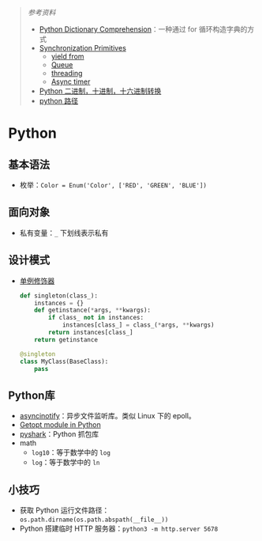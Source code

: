 > *参考资料*
>
> - [Python Dictionary Comprehension](https://www.programiz.com/python-programming/dictionary)：一种通过 for 循环构造字典的方式
> - [Synchronization Primitives](https://docs.python.org/3/library/asyncio-sync.html)
>   - [yield from](http://simeonvisser.com/posts/python-3-using-yield-from-in-generators-part-1.html)
>   - [Queue](https://docs.python.org/3/library/queue.html)
>   - [threading](https://docs.python.org/3/library/threading.html#module-threading)
>   - [Async timer](https://stackoverflow.com/questions/45419723/python-timer-with-asyncio-coroutine)
> - [Python 二进制，十进制，十六进制转换](https://blog.csdn.net/u012063703/article/details/42609833)
> - [python 路径](https://note.nkmk.me/en/python-script-file-path/)

# Python

## 基本语法

- 枚举：`Color = Enum('Color', ['RED', 'GREEN', 'BLUE'])`



## 面向对象

- 私有变量：`_` 下划线表示私有



## 设计模式

- [单例修饰器](https://stackoverflow.com/questions/6760685/creating-a-singleton-in-python)

  ```python
  def singleton(class_):
      instances = {}
      def getinstance(*args, **kwargs):
          if class_ not in instances:
              instances[class_] = class_(*args, **kwargs)
          return instances[class_]
      return getinstance
  
  @singleton
  class MyClass(BaseClass):
      pass
  ```

  



## Python库

- [asyncinotify](./asyncinotify.md)：异步文件监听库。类似 Linux 下的 epoll。
- [Getopt module in Python](https://www.geeksforgeeks.org/getopt-module-in-python/)
- [pyshark](https://github.com/KimiNewt/pyshark)：Python 抓包库
- math
  - `log10`：等于数学中的 `log`
  - `log`：等于数学中的 `ln`




## 小技巧

- 获取 Python 运行文件路径：`os.path.dirname(os.path.abspath(__file__))`
- Python 搭建临时 HTTP 服务器：`python3 -m http.server 5678`



